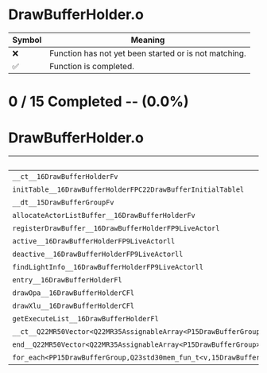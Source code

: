 # DrawBufferHolder.o
| Symbol | Meaning 
| ------------- | ------------- 
| :x: | Function has not yet been started or is not matching. 
| :white_check_mark: | Function is completed. 


# 0 / 15 Completed -- (0.0%)
# DrawBufferHolder.o
| Symbol | Decompiled? |
| ------------- | ------------- |
| `__ct__16DrawBufferHolderFv` | :x: |
| `initTable__16DrawBufferHolderFPC22DrawBufferInitialTablel` | :x: |
| `__dt__15DrawBufferGroupFv` | :x: |
| `allocateActorListBuffer__16DrawBufferHolderFv` | :x: |
| `registerDrawBuffer__16DrawBufferHolderFP9LiveActorl` | :x: |
| `active__16DrawBufferHolderFP9LiveActorll` | :x: |
| `deactive__16DrawBufferHolderFP9LiveActorll` | :x: |
| `findLightInfo__16DrawBufferHolderFP9LiveActorll` | :x: |
| `entry__16DrawBufferHolderFl` | :x: |
| `drawOpa__16DrawBufferHolderCFl` | :x: |
| `drawXlu__16DrawBufferHolderCFl` | :x: |
| `getExecuteList__16DrawBufferHolderFl` | :x: |
| `__ct__Q22MR50Vector<Q22MR35AssignableArray<P15DrawBufferGroup>>Fv` | :x: |
| `end__Q22MR50Vector<Q22MR35AssignableArray<P15DrawBufferGroup>>Fv` | :x: |
| `for_each<PP15DrawBufferGroup,Q23std30mem_fun_t<v,15DrawBufferGroup>>__3stdFPP15DrawBufferGroupPP15DrawBufferGroupQ23std30mem_fun_t<v,15DrawBufferGroup>_Q23std30mem_fun_t<v,15DrawBufferGroup>` | :x: |
